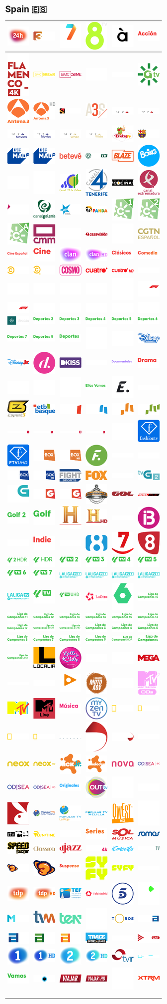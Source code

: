 # Spain 🇪🇸

| ![24h] | ![3-24] | ![7-television-region-de-murcia] | ![8tv] | ![a-punt] | ![accion-por-movistar-plus] |
|:---:|:---:|:---:|:---:|:---:|:---:|
| ![all-flamenco-4k] | ![amc-break] | ![amc-crime] | ![amc] | ![amc-selekt] | ![andalucia-tv] |
| ![antena-3] | ![antena-3-hd] | ![aragon-tv] | ![atreseries] | ![axn] | ![axn-hd] |
| ![axn-movies] | ![axn-movies-hd] | ![axn-white] | ![axn-white-hd] | ![baby-tv] | ![barca-tv] |
| ![be-mad-tv] | ![be-mad-tv-hd] | ![beteve] | ![betis-tv] | ![blaze] | ![boing] |
| ![bom-cine] | ![calle-13] | ![canal-11-la-palma] | ![canal-4-tenerife] | ![canal-cocina] | ![canal-extremadura] |
| ![canal-futbol-replay] | ![canal-galeria] | ![canal-hollywood] | ![canal-panda] | ![canal-sur-1] | ![canal-sur-2] |
| ![canal-sur-andalucia] | ![castilla-de-mancha] | ![caza-y-pesca] | ![cazavision] | ![cero] | ![cgtn-espanol] |
| ![cine-espanol-por-movistar-plus] | ![cine-por-movistar-plus] | ![clan] | ![clan-hd] | ![clasicos-por-movistar-plus] | ![comedia-por-movistar-plus] |
| ![comedy-central] | ![comedy-central-hd] | ![cosmo] | ![cuatro] | ![cuatro-hd] | ![dark] |
| ![dazn-1] | ![dazn-2] | ![dazn-3] | ![dazn-4] | ![dazn] | ![dazn-f1-4k] |
| ![dazn-f1] | ![dazn-laliga-2] | ![dazn-laliga-3] | ![dazn-laliga-4] | ![dazn-laliga-5] | ![dazn-laliga] |
| ![decasa] | ![deportes-2-por-movistar-plus] | ![deportes-3-por-movistar-plus] | ![deportes-4-por-movistar-plus] | ![deportes-5-por-movistar-plus] | ![deportes-6-por-movistar-plus] |
| ![deportes-7-por-movistar-plus] | ![deportes-8-por-movistar-plus] | ![deportes-por-movistar-plus] | ![discovery-channel] | ![discovery-channel-hd] | ![disney-channel] |
| ![disney-jr] | ![divinity] | ![dkiss] | ![dmax] | ![documentales-por-movistar-plus] | ![drama-por-movistar-plus] |
| ![dreamworks-channel] | ![el-33] | ![el-toro-tv] | ![ellas-vamos-por-movistar-plus] | ![energy] | ![escapa-tv] |
| ![esport-3] | ![etb-basque] | ![etb1] | ![etb2] | ![etb3] | ![etb4] |
| ![eurosport-1] | ![eurosport-1-hd] | ![eurosport-2] | ![eurosport-2-hd] | ![extreme-sports-channel] | ![fashion-tv] |
| ![fashion-tv-uhd] | ![fast-and-fun-box] | ![fast-and-fun-box-hd] | ![fdf] | ![fibracat-tv] | ![fibwi4] |
| ![fight-box] | ![fight-box-hd] | ![fight-sports] | ![fox] | ![fox-life] | ![galicia-2] |
| ![galicia] | ![game-toon] | ![game-toon-hd] | ![garage-tv] | ![gol] | ![gol-play] |
| ![golf-2-por-movistar-plus] | ![golf-por-movistar-plus] | ![historia] | ![historia-hd] | ![horse-tv] | ![ib3] |
| ![iberalia-tv] | ![indie-por-movistar-plus] | ![inti] | ![la-ocho] | ![la7] | ![la8] |
| ![laliga-hdr-2-por-movistar-plus] | ![laliga-hdr-por-movistar-plus] | ![laliga-tv-2-por-movistar-plus] | ![laliga-tv-3-por-movistar-plus] | ![laliga-tv-4-por-movistar-plus] | ![laliga-tv-5-por-movistar-plus] |
| ![laliga-tv-6-por-movistar-plus] | ![laliga-tv-7-por-movistar-plus] | ![laliga-tv-hypermotion-2] | ![laliga-tv-hypermotion-3] | ![laliga-tv-hypermotion-4] | ![laliga-tv-hypermotion-5] |
| ![laliga-tv-hypermotion] | ![laliga-tv-por-movistar-plus] | ![laliga-tv-uhd-por-movistar-plus] | ![laotra] | ![lasexta] | ![liga-de-campeones-10-por-movistar-plus] |
| ![liga-de-campeones-11-por-movistar-plus] | ![liga-de-campeones-12-por-movistar-plus] | ![liga-de-campeones-13-por-movistar-plus] | ![liga-de-campeones-14-por-movistar-plus] | ![liga-de-campeones-15-por-movistar-plus] | ![liga-de-campeones-16-por-movistar-plus] |
| ![liga-de-campeones-17-por-movistar-plus] | ![liga-de-campeones-2-hdr-por-movistar-plus] | ![liga-de-campeones-2-uhd-por-movistar-plus] | ![liga-de-campeones-3-por-movistar-plus] | ![liga-de-campeones-4-por-movistar-plus] | ![liga-de-campeones-5-por-movistar-plus] |
| ![liga-de-campeones-6-por-movistar-plus] | ![liga-de-campeones-7-por-movistar-plus] | ![liga-de-campeones-8-por-movistar-plus] | ![liga-de-campeones-9-por-movistar-plus] | ![liga-de-campeones-hdr-por-movistar-plus] | ![liga-de-campeones-por-movistar-plus] |
| ![liga-de-campeones-uhd-por-movistar-plus] | ![localia] | ![lolly-kids] | ![love-nature] | ![lux-mallorca-tv] | ![mega] |
| ![mezzo] | ![mezzo-live] | ![mirame-tv] | ![moto-adv] | ![movistar-plus] | ![mtv-00s] |
| ![mtv] | ![mtv-live] | ![musica-por-movistar-plus] | ![my-zen-tv] | ![national-geographic] | ![national-geographic-hd] |
| ![national-geographic-wild] | ![national-geographic-wild-hd] | ![nautical-channel] | ![navarra-television-2] | ![navarra-television] | ![negocios] |
| ![neox] | ![neox-hd] | ![nick-jr] | ![nickelodeon] | ![nova] | ![odisea-4k] |
| ![odisea] | ![odisea-hd] | ![originales-por-movistar-plus] | ![out-tv] | ![paramount-network] | ![paramount-network-hz] |
| ![playboy-tv] | ![popular-tv-cantabria] | ![popular-tv-la-rioja] | ![popular-tv-melilla] | ![qwest-tv-mix] | ![real-madrid-tv] |
| ![rtvce] | ![run-time] | ![selekt] | ![series-por-movistar-plus] | ![sol-musica] | ![somos] |
| ![speed-factor] | ![stingray-classica] | ![stingray-djazz] | ![stingray-festival-4k] | ![stingray-iconcerts] | ![sundance-tv] |
| ![super3-el-33] | ![super3] | ![suspense-por-movistar-plus] | ![syfy] | ![syfy-hz] | ![tcm] |
| ![tdp] | ![tdp-hd] | ![tef-televisio-deivissa-i-formentera] | ![tele-madrid] | ![telecinco] | ![television-canaria] |
| ![television-melilla] | ![television-murciana] | ![ten] | ![tnt] | ![toros] | ![tpa] |
| ![tpa7] | ![tpa8] | ![tpa9] | ![trace-sport-stars] | ![trece] | ![tv3-cat] |
| ![tve-1] | ![tve-1-hd] | ![tve-2] | ![tve-2-hd] | ![tvr] | ![u-beat] |
| ![vamos-por-movistar-plus] | ![veo7] | ![viajar] | ![viajar-hd] | ![warner-tv] | ![xtrm] |
| ![space] | ![space] | ![space] | ![space] | ![space] | ![space] |


[24h]:24h-es.png
[3-24]:3-24-es.png
[7-television-region-de-murcia]:7-television-region-de-murcia-es.png
[8tv]:8tv-es.png
[a-punt]:a-punt-es.png
[accion-por-movistar-plus]:accion-por-movistar-plus-es.png
[all-flamenco-4k]:all-flamenco-4k-es.png
[amc-break]:amc-break-es.png
[amc-crime]:amc-crime-es.png
[amc]:amc-es.png
[amc-selekt]:amc-selekt-es.png
[andalucia-tv]:andalucia-tv-es.png
[antena-3]:antena-3-es.png
[antena-3-hd]:antena-3-hd-es.png
[aragon-tv]:aragon-tv-es.png
[atreseries]:atreseries-es.png
[axn]:axn-es.png
[axn-hd]:axn-hd-es.png
[axn-movies]:axn-movies-es.png
[axn-movies-hd]:axn-movies-hd-es.png
[axn-white]:axn-white-es.png
[axn-white-hd]:axn-white-hd-es.png
[baby-tv]:baby-tv-es.png
[barca-tv]:barca-tv-es.png
[be-mad-tv]:be-mad-tv-es.png
[be-mad-tv-hd]:be-mad-tv-hd-es.png
[beteve]:beteve-es.png
[betis-tv]:betis-tv-es.png
[blaze]:blaze-es.png
[boing]:boing-es.png
[bom-cine]:bom-cine-es.png
[calle-13]:calle-13-es.png
[canal-11-la-palma]:canal-11-la-palma-es.png
[canal-4-tenerife]:canal-4-tenerife-es.png
[canal-cocina]:canal-cocina-es.png
[canal-extremadura]:canal-extremadura-es.png
[canal-futbol-replay]:canal-futbol-replay-es.png
[canal-galeria]:canal-galeria-es.png
[canal-hollywood]:canal-hollywood-es.png
[canal-panda]:canal-panda-es.png
[canal-sur-1]:canal-sur-1-es.png
[canal-sur-2]:canal-sur-2-es.png
[canal-sur-andalucia]:canal-sur-andalucia-es.png
[castilla-de-mancha]:castilla-de-mancha-es.png
[caza-y-pesca]:caza-y-pesca-es.png
[cazavision]:cazavision-es.png
[cero]:cero-es.png
[cgtn-espanol]:cgtn-espanol-es.png
[cine-espanol-por-movistar-plus]:cine-espanol-por-movistar-plus-es.png
[cine-por-movistar-plus]:cine-por-movistar-plus-es.png
[clan]:clan-es.png
[clan-hd]:clan-hd-es.png
[clasicos-por-movistar-plus]:clasicos-por-movistar-plus-es.png
[comedia-por-movistar-plus]:comedia-por-movistar-plus-es.png
[comedy-central]:comedy-central-es.png
[comedy-central-hd]:comedy-central-hd-es.png
[cosmo]:cosmo-es.png
[cuatro]:cuatro-es.png
[cuatro-hd]:cuatro-hd-es.png
[dark]:dark-es.png
[dazn-1]:dazn-1-es.png
[dazn-2]:dazn-2-es.png
[dazn-3]:dazn-3-es.png
[dazn-4]:dazn-4-es.png
[dazn]:dazn-es.png
[dazn-f1-4k]:dazn-f1-4k-es.png
[dazn-f1]:dazn-f1-es.png
[dazn-laliga-2]:dazn-laliga-2-es.png
[dazn-laliga-3]:dazn-laliga-3-es.png
[dazn-laliga-4]:dazn-laliga-4-es.png
[dazn-laliga-5]:dazn-laliga-5-es.png
[dazn-laliga]:dazn-laliga-es.png
[decasa]:decasa-es.png
[deportes-2-por-movistar-plus]:deportes-2-por-movistar-plus-es.png
[deportes-3-por-movistar-plus]:deportes-3-por-movistar-plus-es.png
[deportes-4-por-movistar-plus]:deportes-4-por-movistar-plus-es.png
[deportes-5-por-movistar-plus]:deportes-5-por-movistar-plus-es.png
[deportes-6-por-movistar-plus]:deportes-6-por-movistar-plus-es.png
[deportes-7-por-movistar-plus]:deportes-7-por-movistar-plus-es.png
[deportes-8-por-movistar-plus]:deportes-8-por-movistar-plus-es.png
[deportes-por-movistar-plus]:deportes-por-movistar-plus-es.png
[discovery-channel]:discovery-channel-es.png
[discovery-channel-hd]:discovery-channel-hd-es.png
[disney-channel]:disney-channel-es.png
[disney-jr]:disney-jr-es.png
[divinity]:divinity-es.png
[dkiss]:dkiss-es.png
[dmax]:dmax-es.png
[documentales-por-movistar-plus]:documentales-por-movistar-plus-es.png
[drama-por-movistar-plus]:drama-por-movistar-plus-es.png
[dreamworks-channel]:dreamworks-channel-es.png
[el-33]:el-33-es.png
[el-toro-tv]:el-toro-tv-es.png
[ellas-vamos-por-movistar-plus]:ellas-vamos-por-movistar-plus-es.png
[energy]:energy-es.png
[escapa-tv]:escapa-tv-es.png
[esport-3]:esport-3-es.png
[etb-basque]:etb-basque-es.png
[etb1]:etb1-es.png
[etb2]:etb2-es.png
[etb3]:etb3-es.png
[etb4]:etb4-es.png
[eurosport-1]:eurosport-1-es.png
[eurosport-1-hd]:eurosport-1-hd-es.png
[eurosport-2]:eurosport-2-es.png
[eurosport-2-hd]:eurosport-2-hd-es.png
[extreme-sports-channel]:extreme-sports-channel-es.png
[fashion-tv]:fashion-tv-es.png
[fashion-tv-uhd]:fashion-tv-uhd.png
[fast-and-fun-box]:fast-and-fun-box-es.png
[fast-and-fun-box-hd]:fast-and-fun-box-hd-es.png
[fdf]:fdf-es.png
[fibracat-tv]:fibracat-tv-es.png
[fibwi4]:fibwi4-es.png
[fight-box]:fight-box-es.png
[fight-box-hd]:fight-box-hd-es.png
[fight-sports]:fight-sports-es.png
[fox]:fox-es.png
[fox-life]:fox-life-es.png
[galicia-2]:galicia-2-es.png
[galicia]:galicia-es.png
[game-toon]:game-toon-es.png
[game-toon-hd]:game-toon-hd-es.png
[garage-tv]:garage-tv-es.png
[gol]:gol-es.png
[gol-play]:gol-play-es.png
[golf-2-por-movistar-plus]:golf-2-por-movistar-plus-es.png
[golf-por-movistar-plus]:golf-por-movistar-plus-es.png
[historia]:historia-es.png
[historia-hd]:historia-hd-es.png
[horse-tv]:horse-tv-es.png
[ib3]:ib3-es.png
[iberalia-tv]:iberalia-tv-es.png
[indie-por-movistar-plus]:indie-por-movistar-plus-es.png
[inti]:inti-es.png
[la-ocho]:la-ocho-es.png
[la7]:la7-es.png
[la8]:la8-es.png
[laliga-hdr-2-por-movistar-plus]:laliga-hdr-2-por-movistar-plus-es.png
[laliga-hdr-por-movistar-plus]:laliga-hdr-por-movistar-plus-es.png
[laliga-tv-2-por-movistar-plus]:laliga-tv-2-por-movistar-plus-es.png
[laliga-tv-3-por-movistar-plus]:laliga-tv-3-por-movistar-plus-es.png
[laliga-tv-4-por-movistar-plus]:laliga-tv-4-por-movistar-plus-es.png
[laliga-tv-5-por-movistar-plus]:laliga-tv-5-por-movistar-plus-es.png
[laliga-tv-6-por-movistar-plus]:laliga-tv-6-por-movistar-plus-es.png
[laliga-tv-7-por-movistar-plus]:laliga-tv-7-por-movistar-plus-es.png
[laliga-tv-hypermotion-2]:laliga-tv-hypermotion-2-es.png
[laliga-tv-hypermotion-3]:laliga-tv-hypermotion-3-es.png
[laliga-tv-hypermotion-4]:laliga-tv-hypermotion-4-es.png
[laliga-tv-hypermotion-5]:laliga-tv-hypermotion-5-es.png
[laliga-tv-hypermotion]:laliga-tv-hypermotion-es.png
[laliga-tv-por-movistar-plus]:laliga-tv-por-movistar-plus-es.png
[laliga-tv-uhd-por-movistar-plus]:laliga-tv-uhd-por-movistar-plus-es.png
[laotra]:laotra-es.png
[lasexta]:lasexta-es.png
[liga-de-campeones-10-por-movistar-plus]:liga-de-campeones-10-por-movistar-plus-es.png
[liga-de-campeones-11-por-movistar-plus]:liga-de-campeones-11-por-movistar-plus-es.png
[liga-de-campeones-12-por-movistar-plus]:liga-de-campeones-12-por-movistar-plus-es.png
[liga-de-campeones-13-por-movistar-plus]:liga-de-campeones-13-por-movistar-plus-es.png
[liga-de-campeones-14-por-movistar-plus]:liga-de-campeones-14-por-movistar-plus-es.png
[liga-de-campeones-15-por-movistar-plus]:liga-de-campeones-15-por-movistar-plus-es.png
[liga-de-campeones-16-por-movistar-plus]:liga-de-campeones-16-por-movistar-plus-es.png
[liga-de-campeones-17-por-movistar-plus]:liga-de-campeones-17-por-movistar-plus-es.png
[liga-de-campeones-2-hdr-por-movistar-plus]:liga-de-campeones-2-hdr-por-movistar-plus-es.png
[liga-de-campeones-2-uhd-por-movistar-plus]:liga-de-campeones-2-uhd-por-movistar-plus-es.png
[liga-de-campeones-3-por-movistar-plus]:liga-de-campeones-3-por-movistar-plus-es.png
[liga-de-campeones-4-por-movistar-plus]:liga-de-campeones-4-por-movistar-plus-es.png
[liga-de-campeones-5-por-movistar-plus]:liga-de-campeones-5-por-movistar-plus-es.png
[liga-de-campeones-6-por-movistar-plus]:liga-de-campeones-6-por-movistar-plus-es.png
[liga-de-campeones-7-por-movistar-plus]:liga-de-campeones-7-por-movistar-plus-es.png
[liga-de-campeones-8-por-movistar-plus]:liga-de-campeones-8-por-movistar-plus-es.png
[liga-de-campeones-9-por-movistar-plus]:liga-de-campeones-9-por-movistar-plus-es.png
[liga-de-campeones-hdr-por-movistar-plus]:liga-de-campeones-hdr-por-movistar-plus-es.png
[liga-de-campeones-por-movistar-plus]:liga-de-campeones-por-movistar-plus-es.png
[liga-de-campeones-uhd-por-movistar-plus]:liga-de-campeones-uhd-por-movistar-plus-es.png
[localia]:localia-es.png
[lolly-kids]:lolly-kids-es.png
[love-nature]:love-nature-es.png
[lux-mallorca-tv]:lux-mallorca-tv-es.png
[mega]:mega-es.png
[mezzo]:mezzo-es.png
[mezzo-live]:mezzo-live-es.png
[mirame-tv]:mirame-tv-es.png
[moto-adv]:moto-adv-es.png
[movistar-plus]:movistar-plus-es.png
[mtv-00s]:mtv-00s-es.png
[mtv]:mtv-es.png
[mtv-live]:mtv-live-es.png
[musica-por-movistar-plus]:musica-por-movistar-plus-es.png
[my-zen-tv]:my-zen-tv-es.png
[national-geographic]:national-geographic-es.png
[national-geographic-hd]:national-geographic-hd-es.png
[national-geographic-wild]:national-geographic-wild-es.png
[national-geographic-wild-hd]:national-geographic-wild-hd-es.png
[nautical-channel]:nautical-channel-es.png
[navarra-television-2]:navarra-television-2-es.png
[navarra-television]:navarra-television-es.png
[negocios]:negocios-es.png
[neox]:neox-es.png
[neox-hd]:neox-hd-es.png
[nick-jr]:nick-jr-es.png
[nickelodeon]:nickelodeon-es.png
[nova]:nova-es.png
[odisea-4k]:odisea-4k-es.png
[odisea]:odisea-es.png
[odisea-hd]:odisea-hd-es.png
[originales-por-movistar-plus]:originales-por-movistar-plus-es.png
[out-tv]:out-tv-es.png
[paramount-network]:paramount-network-es.png
[paramount-network-hz]:paramount-network-hz-es.png
[playboy-tv]:playboy-tv-es.png
[popular-tv-cantabria]:popular-tv-cantabria-es.png
[popular-tv-la-rioja]:popular-tv-la-rioja-es.png
[popular-tv-melilla]:popular-tv-melilla-es.png
[qwest-tv-mix]:qwest-tv-mix-es.png
[real-madrid-tv]:real-madrid-tv-es.png
[rtvce]:rtvce-es.png
[run-time]:run-time-es.png
[selekt]:selekt-es.png
[series-por-movistar-plus]:series-por-movistar-plus-es.png
[sol-musica]:sol-musica-es.png
[somos]:somos-es.png
[speed-factor]:speed-factor-es.png
[stingray-classica]:stingray-classica-es.png
[stingray-djazz]:stingray-djazz-es.png
[stingray-festival-4k]:stingray-festival-4k-es.png
[stingray-iconcerts]:stingray-iconcerts-es.png
[sundance-tv]:sundance-tv-es.png
[super3-el-33]:super3-el-33-es.png
[super3]:super3-es.png
[suspense-por-movistar-plus]:suspense-por-movistar-plus-es.png
[syfy]:syfy-es.png
[syfy-hz]:syfy-hz-es.png
[tcm]:tcm-es.png
[tdp]:tdp-es.png
[tdp-hd]:tdp-hd-es.png
[tef-televisio-deivissa-i-formentera]:tef-televisio-deivissa-i-formentera-es.png
[tele-madrid]:tele-madrid-es.png
[telecinco]:telecinco-es.png
[television-canaria]:television-canaria-es.png
[television-melilla]:television-melilla-es.png
[television-murciana]:television-murciana-es.png
[ten]:ten-es.png
[tnt]:tnt-es.png
[toros]:toros-es.png
[tpa]:tpa-es.png
[tpa7]:tpa7-es.png
[tpa8]:tpa8-es.png
[tpa9]:tpa9-es.png
[trace-sport-stars]:trace-sport-stars-es.png
[trece]:trece-es.png
[tv3-cat]:tv3-cat-es.png
[tve-1]:tve-1-es.png
[tve-1-hd]:tve-1-hd-es.png
[tve-2]:tve-2-es.png
[tve-2-hd]:tve-2-hd-es.png
[tvr]:tvr-es.png
[u-beat]:u-beat-es.png
[vamos-por-movistar-plus]:vamos-por-movistar-plus-es.png
[veo7]:veo7-es.png
[viajar]:viajar-es.png
[viajar-hd]:viajar-hd-es.png
[warner-tv]:warner-tv-es.png
[xtrm]:xtrm-es.png

[space]:../../misc/space-1500.png "Space"

